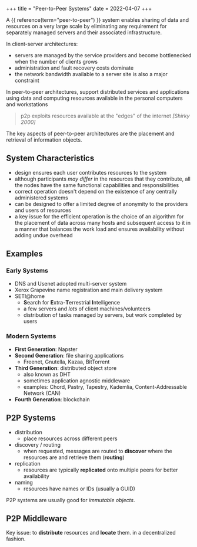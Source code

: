 +++
title = "Peer-to-Peer Systems"
date = 2022-04-07
+++

A {{ reference(term="peer-to-peer") }} system enables sharing of data and resources on a very large scale by eliminating any requirement for separately managed servers and their associated infrastructure.

In client-server architectures:
- servers are managed by the service providers and become bottlenecked when the number of clients grows
- administration and fault recovery costs dominate
- the network bandwidth available to a server site is also a major constraint

In peer-to-peer architectures, support distributed services and applications using data and computing resources available in the personal computers and workstations

> p2p exploits resources available at the "edges" of the internet
> <cite>[Shirky 2000]</cite>

The key aspects of peer-to-peer architectures are the placement and retrieval of information objects.

## System Characteristics

- design ensures each user contributes resources to the system
- although participants *may differ* in the resources that they contribute, all the nodes have the same functional capabilities and responsibilities
- correct operation doesn't depend on the existence of any centrally administered systems
- can be designed to offer a limited degree of anonymity to the providers and users of resources
- a key issue for the efficient operation is the choice of an algorithm for the placement of data across many hosts and subsequent access to it in a manner that balances the work load and ensures availability without adding undue overhead

## Examples

### Early Systems

- DNS and Usenet adopted multi-server system
- Xerox Grapevine name registration and main delivery system
- SETI@home
  - **S**earch for **E**xtra-**T**errestrial **I**ntelligence
  - a few servers and *lots* of client machines/volunteers
  - distribution of tasks managed by servers, but work completed by users

### Modern Systems

- **First Generation**: Napster
- **Second Generation**: file sharing applications
  - Freenet, Gnutella, Kazaa, BitTorrent
- **Third Generation**: distributed object store
  - also known as DHT
  - sometimes application agnostic middleware
  - examples: Chord, Pastry, Tapestry, Kademlia, Content-Addressable Network (CAN)
- **Fourth Generation**: blockchain

## P2P Systems

- distribution
  - place resources across different peers
- discovery / routing
  - when requested, messages are routed to **discover** where the resources are and retrieve them (**routing**)
- replication
  - resources are typically **replicated** onto multiple peers for better availability
- naming
  - resources have names or IDs (usually a GUID)

P2P systems are usually good for *immutable objects*.

## P2P Middleware

Key issue: to **distribute** resources and **locate** them. in a decentralized fashion.